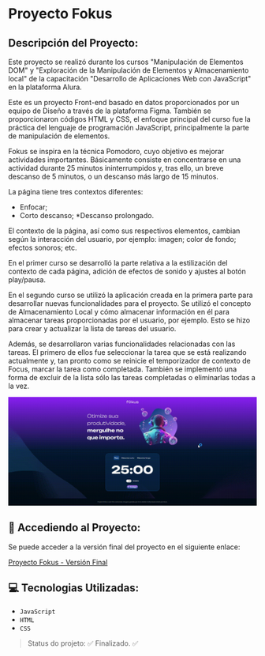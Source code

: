 # Proyecto Fokus

## Descripción del Proyecto:

Este proyecto se realizó durante los cursos "Manipulación de Elementos DOM" y "Exploración de la Manipulación de Elementos y Almacenamiento local" de la capacitación "Desarrollo de Aplicaciones Web con JavaScript" en la plataforma Alura.

Este es un proyecto Front-end basado en datos proporcionados por un equipo de Diseño a través de la plataforma Figma. También se proporcionaron códigos HTML y CSS, el enfoque principal del curso fue la práctica del lenguaje de programación JavaScript, principalmente la parte de manipulación de elementos.

Fokus se inspira en la técnica Pomodoro, cuyo objetivo es mejorar actividades importantes. Básicamente consiste en concentrarse en una actividad durante 25 minutos ininterrumpidos y, tras ello, un breve descanso de 5 minutos, o un descanso más largo de 15 minutos.

La página tiene tres contextos diferentes:

* Enfocar;
* Corto descanso;
*Descanso prolongado.

El contexto de la página, así como sus respectivos elementos, cambian según la interacción del usuario, por ejemplo: imagen; color de fondo; efectos sonoros; etc.

En el primer curso se desarrolló la parte relativa a la estilización del contexto de cada página, adición de efectos de sonido y ajustes al botón play/pausa.

En el segundo curso se utilizó la aplicación creada en la primera parte para desarrollar nuevas funcionalidades para el proyecto. Se utilizó el concepto de Almacenamiento Local y cómo almacenar información en él para almacenar tareas proporcionadas por el usuario, por ejemplo. Esto se hizo para crear y actualizar la lista de tareas del usuario.

Además, se desarrollaron varias funcionalidades relacionadas con las tareas. El primero de ellos fue seleccionar la tarea que se está realizando actualmente y, tan pronto como se reinicie el temporizador de contexto de Focus, marcar la tarea como completada. También se implementó una forma de excluir de la lista sólo las tareas completadas o eliminarlas todas a la vez.

![Gif con una demostración del proyecto, visualizando ambas pestañas.](./imagens/projetoFokus.gif)

## :floppy_disk: Accediendo al Proyecto:

Se puede acceder a la versión final del proyecto en el siguiente enlace:

[Proyecto Fokus - Versión Final](https://projeto-fokus-zeta-one.vercel.app/)

## :computer: Tecnologias Utilizadas:

- `JavaScript`
- `HTML`
- `CSS`

> Status do projeto: :white_check_mark: Finalizado. :white_check_mark: